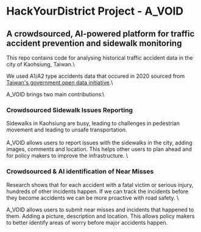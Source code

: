 # HackYourDistrict Project - A_VOID
## A crowdsourced, AI-powered platform for traffic accident prevention and sidewalk monitoring

This repo contains code for analysing historical traffic accident data in the city of Kaohsiung, Taiwan.\\

We used A1/A2 type accidents data that occured in 2020 sourced from [Taiwan's government open data initiative](https://data.gov.tw/en/datasets/12197).\\

A_VOID brings two main contributions:\
### Crowdsourced Sidewalk Issues Reporting 
Sidewalks in Kaohsiung are busy, leading to challenges in pedestrian movement and leading to unsafe transportation.\
\
A_VOID allows users to report issues with the sidewalks in the city, adding images, comments and location. This helps other users to plan ahead and for policy makers to improve the infrastructure. \

### Crowdsourced & AI identification of Near Misses
Research shows that for each accident with a fatal victim or serious injury, hundreds of other incidents happen. If we can track the incidents before they become accidents we can be more proactive with road safety. \\

A_VOID allows users to submit near misses and incidents that happened to them. Adding a picture, description and location. This allows policy makers to better identify areas of worry before major accidents happen. 


